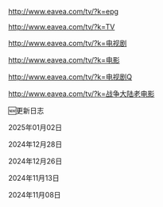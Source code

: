 http://www.eavea.com/tv/?k=epg

http://www.eavea.com/tv/?k=TV

http://www.eavea.com/tv/?k=电视剧

http://www.eavea.com/tv/?k=电影

http://www.eavea.com/tv/?k=电视剧Q

http://www.eavea.com/tv/?k=战争大陆老电影


🆕更新日志

2025年01月02日

2024年12月28日

2024年12月26日

2024年11月13日

2024年11月08日
